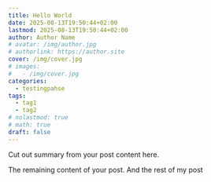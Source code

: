 ```yaml
---
title: Hello World
date: 2025-08-13T19:50:44+02:00
lastmod: 2025-08-13T19:50:44+02:00
author: Author Name
# avatar: /img/author.jpg
# authorlink: https://author.site
cover: /img/cover.jpg
# images:
#   - /img/cover.jpg
categories:
  - testingpahse
tags:
  - tag1
  - tag2
# nolastmod: true
# math: true
draft: false
---
```


Cut out summary from your post content here.

<!--more-->

The remaining content of your post.
And the rest of my post
